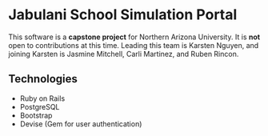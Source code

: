 # Jabulani School Simulation Portal

This software is a **capstone project** for Northern Arizona University. It is **not** open to contributions at this time. Leading this team is Karsten Nguyen, and joining Karsten is Jasmine Mitchell, Carli Martinez, and Ruben Rincon.

## Technologies
* Ruby on Rails
* PostgreSQL
* Bootstrap
* Devise (Gem for user authentication)

